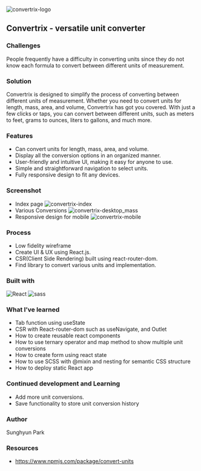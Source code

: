 ![convertrix-logo](https://github.com/oliveguy/live-chat-app/assets/103153516/727f7aed-d9d3-4921-b3b1-78a78fe19b57)
## Convertrix - versatile unit converter

### Challenges
People frequently have a difficulty in converting units since they do not know each formula to convert between different units of measurement.

### Solution
Convertrix is designed to simplify the process of converting between different units of measurement. Whether you need to convert units for length, mass, area, and volume, Convertrix has got you covered. With just a few clicks or taps, you can convert between different units, such as meters to feet, grams to ounces, liters to gallons, and much more.

### Features
-	Can convert units for length, mass, area, and volume.
-	Display all the conversion options in an organized manner.
-	User-friendly and intuitive UI, making it easy for anyone to use.
-	Simple and straightforward navigation to select units.
-	Fully responsive design to fit any devices.

### Screenshot
- Index page
![convertrix-index](https://github.com/oliveguy/live-chat-app/assets/103153516/032ec361-459d-4479-b3d5-f7dde346bfb1)
- Various Conversions
![convertrix-desktop_mass](https://github.com/oliveguy/live-chat-app/assets/103153516/566dd6e9-eb4d-48b2-8732-55e44d6c8374)
- Responsive design for mobile
![convertrix-mobile](https://github.com/oliveguy/live-chat-app/assets/103153516/2fa45d1d-64d6-4527-8903-d65f989f178f)

### Process
-	Low fidelity wireframe
-	Create UI & UX using React.js.
-	CSR(Client Side Rendering) built using react-router-dom.
-	Find library to convert various units and implementation.

### Built with
![React](https://img.shields.io/badge/-React-222222?style=for-the-badge&logo=react)
![sass](https://img.shields.io/badge/sass-CC6699?style=for-the-badge&logo=sass&logoColor=white)

### What I’ve learned
-	Tab function using useState
-	CSR with React-router-dom such as useNavigate, and Outlet
-	How to create reusable react components
-	How to use ternary operator and map method to show multiple unit conversions
-	How to create form using react state
-	How to use SCSS with @mixin and nesting for semantic CSS structure
-	How to deploy static React app

### Continued development and Learning
-	Add more unit conversions.
-	Save functionality to store unit conversion history

### Author
Sunghyun Park

### Resources
-	https://www.npmjs.com/package/convert-units
